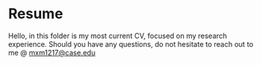 # Resume
Hello, in this folder is my most current CV, focused on my research experience. Should you have any questions, do not hesitate to reach out to me @ mxm1217@case.edu
